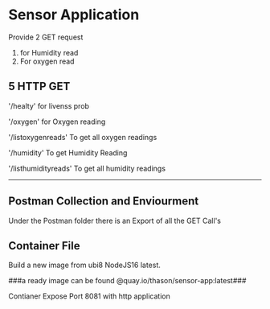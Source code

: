 # Sensor Application #

Provide 2 GET request

1. for Humidity read
2. For oxygen read

## 5 HTTP GET ##

'/healty' for livenss prob

'/oxygen' for Oxygen reading

'/listoxygenreads' To get all oxygen readings

'/humidity' To get Humidity Reading

'/listhumidityreads' To get all humidity readings

---
## Postman Collection and Enviourment ##

Under the Postman folder there is an Export of all the GET Call's

## Container File ##

Build a new image from ubi8 NodeJS16 latest.

###a ready image can be found @quay.io/thason/sensor-app:latest###

Contianer Expose Port 8081 with http application

